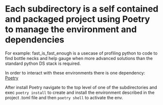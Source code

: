 # Each subdirectory is a self contained and packaged project using Poetry to manage the environment and dependencies

For example: fast_is_fast_enough is a usecase of profiling python to code to find bottle necks and help gauge when more advanced solutions than the standard python DS stack is required.

In order to interact with these environments there is one dependency: [Poetry](https://python-poetry.org/)

After install Poetry navigate to the top level of one of the subdirectories and exec ```poetry install``` to create and install the environment described in the project .toml file and then ```poetry shell``` to activate the env.

